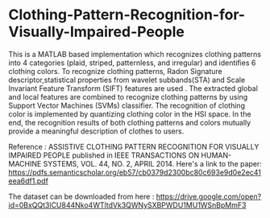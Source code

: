 # Clothing-Pattern-Recognition-for-Visually-Impaired-People

This is a MATLAB based implementation which recognizes clothing patterns into 4 categories (plaid, striped, patternless, and irregular) and identifies 6 clothing colors.
To recognize clothing patterns, Radon Signature descriptor,statistical properties from wavelet subbands(STA) and Scale Invariant Feature Transform (SIFT) features are used . The extracted global and local features are combined to recognize clothing patterns by using Support Vector Machines (SVMs) classifier. The recognition of clothing color is implemented by quantizing clothing color in the HSI space. In the end, the recognition results of both clothing patterns and colors mutually provide a meaningful description of clothes to users.

Reference : ASSISTIVE CLOTHING PATTERN RECOGNITION FOR VISUALLY IMPAIRED PEOPLE published in IEEE TRANSACTIONS ON HUMAN-MACHINE SYSTEMS, VOL. 44, NO. 2, APRIL 2014. 
Here's a link to the paper: https://pdfs.semanticscholar.org/eb57/cb0379d2300bc80c693e9d0e2ec41eea6df1.pdf

The dataset can be downloaded from here : https://drive.google.com/open?id=0BxQQt3lCU844Nko4WTltdVk3QWNySXBPWDU1MU1WSnBpMmF3
